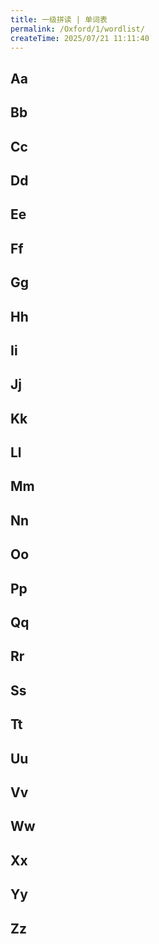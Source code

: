```yaml
---
title: 一级拼读 | 单词表
permalink: /Oxford/1/wordlist/
createTime: 2025/07/21 11:11:40
---
```


<script setup>
const letterWords = {
  Aa: [
    { word: 'ant', image: '/images/Oxford/level1/ant.png' },
    { word: 'apple', image: '/images/Oxford/level1/apple.png' },
    { word: 'alligator', image: '/images/Oxford/level1/alligator.png' },
    { word: 'ax', image: '/images/Oxford/level1/ax.png' }
  ],
  Bb: [
    { word: 'bed', image: '/images/Oxford/level1/bed.png' },
    { word: 'bear', image: '/images/Oxford/level1/bear.png' },
    { word: 'banana', image: '/images/Oxford/level1/banana.png' },
    { word: 'bird', image: '/images/Oxford/level1/bird.png' }
  ],
  Cc: [
    { word: 'cat', image: '/images/Oxford/level1/cat.png' },
    { word: 'cup', image: '/images/Oxford/level1/cup.png' },
    { word: 'computer', image: '/images/Oxford/level1/computer.png' },
    { word: 'car', image: '/images/Oxford/level1/car.png' }
  ],
  Dd: [
    { word: 'doll', image: '/images/Oxford/level1/doll.png' },
    { word: 'dog', image: '/images/Oxford/level1/dog.png' },
    { word: 'desk', image: '/images/Oxford/level1/desk.png' },
    { word: 'duck', image: '/images/Oxford/level1/duck.png' }
  ],
  Ee: [
    { word: 'egg', image: '/images/Oxford/level1/egg.png' },
    { word: 'envelop', image: '/images/Oxford/level1/envelop.png' },
    { word: 'elbow', image: '/images/Oxford/level1/elbow.png' },
    { word: 'elephant', image: '/images/Oxford/level1/elephant.png' }
  ],
  Ff: [
    { word: 'farm', image: '/images/Oxford/level1/farm.png' },
    { word: 'fan', image: '/images/Oxford/level1/fan.png' },
    { word: 'fork', image: '/images/Oxford/level1/fork.png' },
    { word: 'fish', image: '/images/Oxford/level1/fish.png' }
  ],
  Gg: [
    { word: 'gorilla', image: '/images/Oxford/level1/gorilla.png' },
    { word: 'girl', image: '/images/Oxford/level1/girl.png' },
    { word: 'gift', image: '/images/Oxford/level1/gift.png' },
    { word: 'goat', image: '/images/Oxford/level1/goat.png' }
  ],
  Hh: [
    { word: 'hat', image: '/images/Oxford/level1/hat.png' },
    { word: 'house', image: '/images/Oxford/level1/house.png' },
    { word: 'hot dog', image: '/images/Oxford/level1/hot dog.png' },
    { word: 'horse', image: '/images/Oxford/level1/horse.png' }
  ],
  Ii: [
    { word: 'igloo', image: '/images/Oxford/level1/igloo.png' },
    { word: 'insect', image: '/images/Oxford/level1/insect.png' },
    { word: 'iguana', image: '/images/Oxford/level1/iguana.png' },
    { word: 'ink', image: '/images/Oxford/level1/ink.png' }
  ],
  Jj: [
    { word: 'juice', image: '/images/Oxford/level1/juice.png' },
    { word: 'jacket', image: '/images/Oxford/level1/jacket.png' },
    { word: 'jam', image: '/images/Oxford/level1/jam.png' },
    { word: 'jet', image: '/images/Oxford/level1/jet.png' }
  ],
  Kk: [
    { word: 'key', image: '/images/Oxford/level1/key.png' },
    { word: 'kite', image: '/images/Oxford/level1/kite.png' },
    { word: 'king', image: '/images/Oxford/level1/king.png' },
    { word: 'kangaroo', image: '/images/Oxford/level1/kangaroo.png' }
  ],
  Ll: [
    { word: 'lemon', image: '/images/Oxford/level1/lemon.png' },
    { word: 'lamp', image: '/images/Oxford/level1/lamp.png' },
    { word: 'leaf', image: '/images/Oxford/level1/leaf.png' },
    { word: 'lion', image: '/images/Oxford/level1/lion.png' }
  ],
  Mm: [
    { word: 'mouse', image: '/images/Oxford/level1/mouse.png' },
    { word: 'money', image: '/images/Oxford/level1/money.png' },
    { word: 'milk', image: '/images/Oxford/level1/milk.png' },
    { word: 'monkey', image: '/images/Oxford/level1/monkey.png' }
  ],
  Nn: [
    { word: 'nest', image: '/images/Oxford/level1/nest.png' },
    { word: 'nose', image: '/images/Oxford/level1/nose.png' },
    { word: 'nut', image: '/images/Oxford/level1/nut.png' },
    { word: 'net', image: '/images/Oxford/level1/net.png' }
  ],
  Oo: [
    { word: 'ostrich', image: '/images/Oxford/level1/ostrich.png' },
    { word: 'octopus', image: '/images/Oxford/level1/octopus.png' },
    { word: 'olive', image: '/images/Oxford/level1/olive.png' },
    { word: 'ox', image: '/images/Oxford/level1/ox.png' }
  ],
  Pp: [
    { word: 'panda', image: '/images/Oxford/level1/panda.png' },
    { word: 'pineapple', image: '/images/Oxford/level1/pineapple.png' },
    { word: 'peach', image: '/images/Oxford/level1/peach.png' },
    { word: 'pen', image: '/images/Oxford/level1/pen.png' }
  ],
  Qq: [
    { word: 'quilt', image: '/images/Oxford/level1/quilt.png' },
    { word: 'question', image: '/images/Oxford/level1/question.png' },
    { word: 'quiz', image: '/images/Oxford/level1/quiz.png' },
    { word: 'queen', image: '/images/Oxford/level1/queen.png' }
  ],
  Rr: [
    { word: 'rice', image: '/images/Oxford/level1/rice.png' },
    { word: 'rose', image: '/images/Oxford/level1/rose.png' },
    { word: 'rabbit', image: '/images/Oxford/level1/rabbit.png' },
    { word: 'robot', image: '/images/Oxford/level1/robot.png' }
  ],
  Ss: [
    { word: 'soap', image: '/images/Oxford/level1/soap.png' },
    { word: 'sun', image: '/images/Oxford/level1/sun.png' },
    { word: 'socks', image: '/images/Oxford/level1/socks.png' },
    { word: 'seal', image: '/images/Oxford/level1/seal.png' }
  ],
  Tt: [
    { word: 'turtle', image: '/images/Oxford/level1/turtle.png' },
    { word: 'tent', image: '/images/Oxford/level1/tent.png' },
    { word: 'teacher', image: '/images/Oxford/level1/teacher.png' },
    { word: 'tiger', image: '/images/Oxford/level1/tiger.png' }
  ],
  Uu: [
    { word: 'umpire', image: '/images/Oxford/level1/umpire.png' },
    { word: 'uncle', image: '/images/Oxford/level1/uncle.png' },
    { word: 'umbrella', image: '/images/Oxford/level1/umbrella.png' },
    { word: 'up', image: '/images/Oxford/level1/up.png' }
  ],
  Vv: [
    { word: 'van', image: '/images/Oxford/level1/van.png' },
    { word: 'vest', image: '/images/Oxford/level1/vest.png' },
    { word: 'vet', image: '/images/Oxford/level1/vet.png' },
    { word: 'violin', image: '/images/Oxford/level1/violin.png' }
  ],
  Ww: [
    { word: 'wet', image: '/images/Oxford/level1/wet.png' },
    { word: 'watch', image: '/images/Oxford/level1/watch.png' },
    { word: 'water', image: '/images/Oxford/level1/water.png' },
    { word: 'wolf', image: '/images/Oxford/level1/wolf.png' }
  ],
  Xx: [
    { word: 'box', image: '/images/Oxford/level1/box.png' },
    { word: 'wax', image: '/images/Oxford/level1/wax.png' },
    { word: 'fox', image: '/images/Oxford/level1/fox.png' },
    { word: 'six', image: '/images/Oxford/level1/six.png' }
  ],
  Yy: [
    { word: 'yoyo', image: '/images/Oxford/level1/yoyo.png' },
    { word: 'yak', image: '/images/Oxford/level1/yak.png' },
    { word: 'yogurt', image: '/images/Oxford/level1/yogurt.png' },
    { word: 'yacht', image: '/images/Oxford/level1/yacht.png' }
  ],
  Zz: [
    { word: 'zibra', image: '/images/Oxford/level1/zibra.png' },
    { word: 'zoo', image: '/images/Oxford/level1/zoo.png' },
    { word: 'zero', image: '/images/Oxford/level1/zero.png' },
    { word: 'zipper', image: '/images/Oxford/level1/zipper.png' }
  ]
}
</script>

## Aa

<WordCardGrid :words="letterWords.Aa" />

## Bb

<WordCardGrid :words="letterWords.Bb" />

## Cc

<WordCardGrid :words="letterWords.Cc" />

## Dd

<WordCardGrid :words="letterWords.Dd" />

## Ee

<WordCardGrid :words="letterWords.Ee" />

## Ff

<WordCardGrid :words="letterWords.Ff" />

## Gg

<WordCardGrid :words="letterWords.Gg" />

## Hh

<WordCardGrid :words="letterWords.Hh" />

## Ii

<WordCardGrid :words="letterWords.Ii" />

## Jj

<WordCardGrid :words="letterWords.Jj" />

## Kk

<WordCardGrid :words="letterWords.Kk" />

## Ll

<WordCardGrid :words="letterWords.Ll" />

## Mm

<WordCardGrid :words="letterWords.Mm" />

## Nn

<WordCardGrid :words="letterWords.Nn" />

## Oo

<WordCardGrid :words="letterWords.Oo" />

## Pp

<WordCardGrid :words="letterWords.Pp" />

## Qq

<WordCardGrid :words="letterWords.Qq" />

## Rr

<WordCardGrid :words="letterWords.Rr" />

## Ss

<WordCardGrid :words="letterWords.Ss" />

## Tt

<WordCardGrid :words="letterWords.Tt" />

## Uu

<WordCardGrid :words="letterWords.Uu" />

## Vv

<WordCardGrid :words="letterWords.Vv" />

## Ww

<WordCardGrid :words="letterWords.Ww" />

## Xx

<WordCardGrid :words="letterWords.Xx" />

## Yy

<WordCardGrid :words="letterWords.Yy" />

## Zz

<WordCardGrid :words="letterWords.Zz" />
